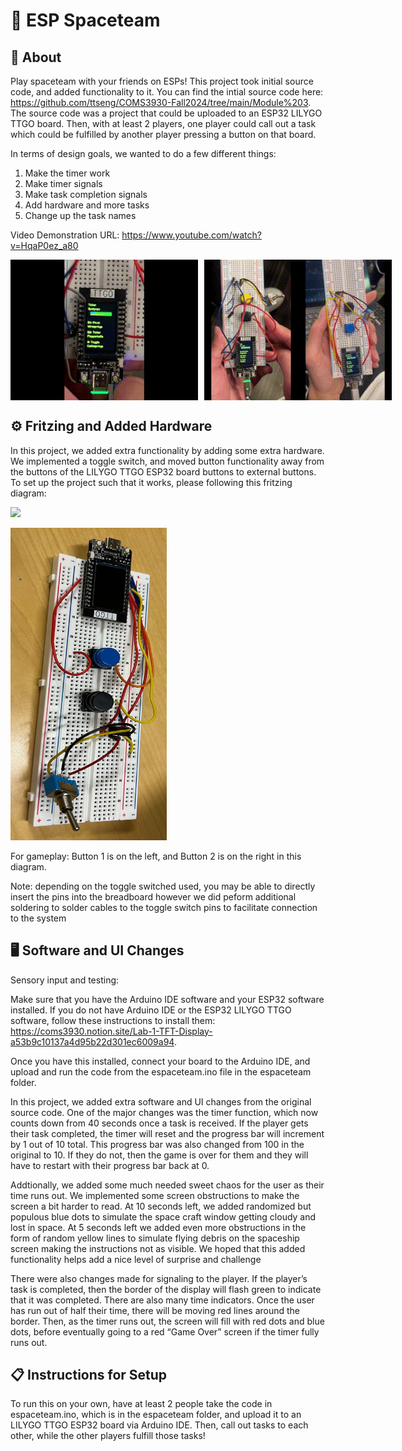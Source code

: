 # 🚀 ESP Spaceteam 
##  👾 About
Play spaceteam with your friends on ESPs! 
This project took initial source code, and added functionality to it. You can find the intial source code here: https://github.com/ttseng/COMS3930-Fall2024/tree/main/Module%203.
The source code was a project that could be uploaded to an ESP32 LILYGO TTGO board. Then, with at least 2 players, one player could call out a task which could be fulfilled by another player pressing a button on that board.

In terms of design goals, we wanted to do a few different things:
1. Make the timer work
2. Make timer signals
3. Make task completion signals
4. Add hardware and more tasks
5. Change up the task names

Video Demonstration URL: https://www.youtube.com/watch?v=HqaP0ez_a80

<div style="display: flex;">
    <img src="media/failed.gif" width="300" style="margin-right: 10px;" />
    <img src="media/success.gif"width="300"/>
</div>

## ⚙️ Fritzing and Added Hardware

In this project, we added extra functionality by adding some extra hardware. We implemented a toggle switch, and moved button functionality away from the buttons of the LILYGO TTGO ESP32 board buttons to external buttons. To set up the project such that it works, please following this fritzing diagram:

![](https://i.ibb.co/98D61rx/bqXG0Tj.png)

<a href="url"><img src="https://github.com/huangs-nyc/module3-group/blob/main/diagrams/fritzing-breadboard.jpeg" height="500" width="250"></a>

For gameplay: Button 1 is on the left, and Button 2 is on the right in this diagram.

Note: depending on the toggle switched used, you may be able to directly insert the pins into the breadboard however we did peform additional soldering to solder cables to the toggle switch pins to facilitate connection to the system 

## 🖥️ Software and UI Changes

Sensory input and testing:

Make sure that you have the Arduino IDE software and your ESP32 software installed. If you do not have Arduino IDE or the ESP32 LILYGO TTGO software, follow these instructions to install them: https://coms3930.notion.site/Lab-1-TFT-Display-a53b9c10137a4d95b22d301ec6009a94.

Once you have this installed, connect your board to the Arduino IDE, and upload and run the code from the espaceteam.ino file in the espaceteam folder.

In this project, we added extra software and UI changes from the original source code.  One of the major changes was the timer function, which now counts down from 40 seconds once a task is received. If the player gets their task completed, the timer will reset and the progress bar will increment by 1 out of 10 total. This progress bar was also changed from 100 in the original to 10. If they do not, then the game is over for them and they will have to restart with their progress bar back at 0.

Addtionally, we added some much needed sweet chaos for the user as their time runs out. We implemented some screen obstructions to make the screen a bit harder to read. At 10 seconds left, we added randomized but populous blue dots to simulate the space craft window getting cloudy and lost in space. At 5 seconds left we added even more obstructions in the form of random yellow lines to simulate flying debris on the spaceship screen making the instructions not as visible. We hoped that this added functionality helps add a nice level of surprise and challenge

There were also changes made for signaling to the player. If the player’s task is completed, then the border of the display will flash green to indicate that it was completed. There are also many time indicators. Once the user has run out of half their time, there will be moving red lines around the border. Then, as the timer runs out, the screen will fill with red dots and blue dots, before eventually going to a red “Game Over” screen if the timer fully runs out.

## 📋 Instructions for Setup

To run this on your own, have at least 2 people take the code in espaceteam.ino, which is in the espaceteam folder, and upload it to an LILYGO TTGO ESP32 board via Arduino IDE. Then, call out tasks to each other, while the other players fulfill those tasks!
